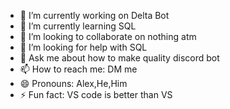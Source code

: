 - 🔭 I’m currently working on Delta Bot
- 🌱 I’m currently learning SQL
- 👯 I’m looking to collaborate on nothing atm
- 🤔 I’m looking for help with SQL
- 💬 Ask me about how to make quality discord bot
- 📫 How to reach me: DM me
- 😄 Pronouns: Alex,He,Him
- ⚡ Fun fact: VS code is better than VS
